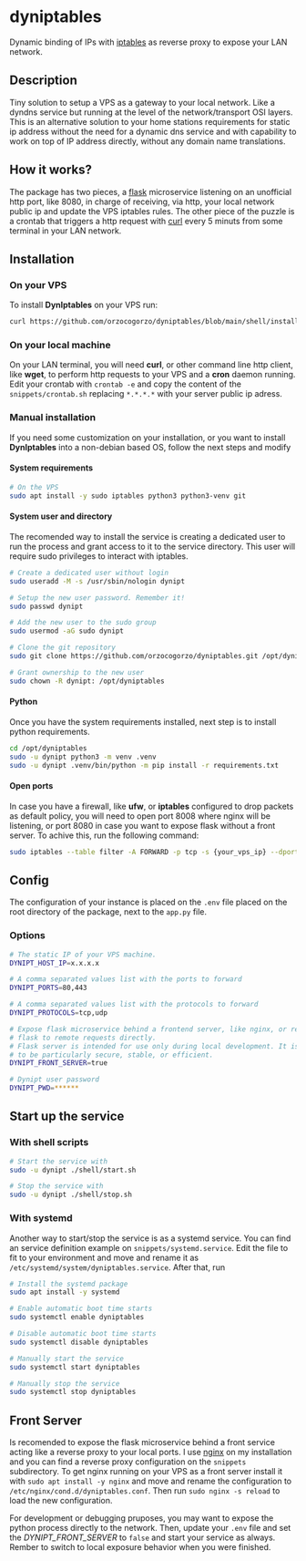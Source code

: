 # dyniptables

Dynamic binding of IPs with [iptables](http://iptables.org/) as reverse proxy
to expose your LAN network.

## Description

Tiny solution to setup a VPS as a gateway to your local network. Like a dyndns
service but running at the level of the network/transport OSI layers.
This is an alternative solution to your home stations requirements for static
ip address without the need for a dynamic dns service and with capability
to work on top of IP address directly, without any domain name translations.

## How it works?

The package has two pieces, a [flask](https://flask.palletsprojects.com/en/2.2.x/)
microservice listening on an unofficial http port, like 8080, in charge of receiving,
via http, your local network public ip and update the VPS iptables rules. The other
piece of the puzzle is a crontab that triggers a http request with [curl](https://curl.se/)
every 5 minuts from some terminal in your LAN network.

## Installation

### On your VPS

To install **DynIptables** on your VPS run:

```bash
curl https://github.com/orzocogorzo/dyniptables/blob/main/shell/install.sh > install-dyniptables && bash ./install-dyniptables
```

### On your local machine

On your LAN terminal, you will need **curl**, or other command line http client,
like **wget**, to perform http requests to your VPS and a **cron** daemon running.
Edit your crontab with `crontab -e` and copy the content of the `snippets/crontab.sh`
replacing `*.*.*.*` with your server public ip adress.

### Manual installation

If you need some customization on your installation, or you want to install **DynIptables** into
a non-debian based OS, follow the next steps and modify

#### System requirements

```bash
# On the VPS
sudo apt install -y sudo iptables python3 python3-venv git
```

#### System user and directory

The recomended way to install the service is creating a dedicated user to run the
process and grant access to it to the service directory. This user will require
sudo privileges to interact with iptables.

```bash
# Create a dedicated user without login
sudo useradd -M -s /usr/sbin/nologin dynipt

# Setup the new user password. Remember it!
sudo passwd dynipt

# Add the new user to the sudo group
sudo usermod -aG sudo dynipt

# Clone the git repository
sudo git clone https://github.com/orzocogorzo/dyniptables.git /opt/dyniptables

# Grant ownership to the new user
sudo chown -R dynipt: /opt/dyniptables
```

#### Python

Once you have the system requirements installed, next step is to install python requirements.

```bash
cd /opt/dyniptables
sudo -u dynipt python3 -m venv .venv
sudo -u dynipt .venv/bin/python -m pip install -r requirements.txt
```

#### Open ports

In case you have a firewall, like **ufw**, or **iptables** configured to drop packets
as default policy, you will need to open port 8008 where nginx will be listening,
or port 8080 in case you want to expose flask without a front server. To achive
this, run the following command:

```bash
sudo iptables --table filter -A FORWARD -p tcp -s {your_vps_ip} --dport 8008 -j ACCEPT
```

## Config

The configuration of your instance is placed on the `.env` file placed on the root
directory of the package, next to the `app.py` file.

### Options

```bash
# The static IP of your VPS machine.
DYNIPT_HOST_IP=x.x.x.x

# A comma separated values list with the ports to forward
DYNIPT_PORTS=80,443

# A comma separated values list with the protocols to forward
DYNIPT_PROTOCOLS=tcp,udp

# Expose flask microservice behind a frontend server, like nginx, or respond from
# flask to remote requests directly.
# Flask server is intended for use only during local development. It is not designed
# to be particularly secure, stable, or efficient.
DYNIPT_FRONT_SERVER=true

# Dynipt user password
DYNIPT_PWD=******
```

## Start up the service

### With shell scripts

```bash
# Start the service with
sudo -u dynipt ./shell/start.sh

# Stop the service with
sudo -u dynipt ./shell/stop.sh
```

### With systemd

Another way to start/stop the service is as a systemd service. You can find an
service definition example on `snippets/systemd.service`. Edit the file to fit
to your environment and move and rename it as `/etc/systemd/system/dyniptables.service`.
After that, run

```bash
# Install the systemd package
sudo apt install -y systemd

# Enable automatic boot time starts
sudo systemctl enable dyniptables

# Disable automatic boot time starts
sudo systemctl disable dyniptables

# Manually start the service
sudo systemctl start dyniptables

# Manually stop the service
sudo systemctl stop dyniptables
```

## Front Server

Is recomended to expose the flask microservice behind a front service acting like
a reverse proxy to your local ports. I use [nginx](https://nginx.org/en/) on my
installation and you can find a reverse proxy configuration on the `snippets` subdirectory.
To get nginx running on your VPS as a front server install it with
`sudo apt install -y nginx` and move and rename the configuration to
`/etc/nginx/cond.d/dyniptables.conf`. Then run `sudo nginx -s reload` to load the
new configuration.

For development or debugging pruposes, you may want to expose the python process
directly to the network. Then, update your `.env` file and set the _DYNIPT_FRONT_SERVER_
to `false` and start your service as always. Rember to switch to local exposure
behavior when you were finished.
